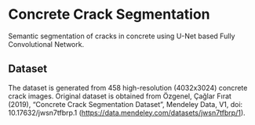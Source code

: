 # Concrete Crack Segmentation
Semantic segmentation of cracks in concrete using U-Net based Fully Convolutional Network.


## Dataset
The dataset is generated from 458 high-resolution (4032x3024) concrete crack images. Original dataset is obtained from Özgenel, Çağlar Fırat (2019), “Concrete Crack Segmentation Dataset”, Mendeley Data, V1, doi: 10.17632/jwsn7tfbrp.1 (https://data.mendeley.com/datasets/jwsn7tfbrp/1).


